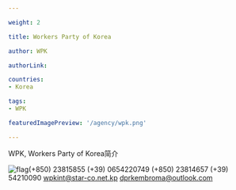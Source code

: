 ```yaml
---

weight: 2

title: Workers Party of Korea

author: WPK

authorLink:  

countries: 
- Korea

tags: 
- WPK

featuredImagePreview: '/agency/wpk.png'

---
```


WPK, Workers Party of Korea简介 

<!--more-->

![flag](/agency/wpk.png)(+850) 23815855 (+39) 0654220749 (+850) 23814657 (+39) 54210090 wpkint@star-co.net.kp dprkembroma@outlook.com